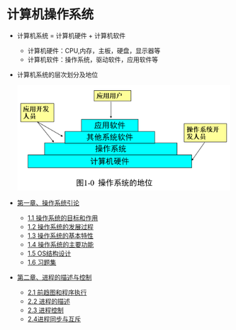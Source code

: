 # 计算机操作系统

* 计算机系统 = 计算机硬件 + 计算机软件
     * 计算机硬件：CPU,内存，主板，硬盘，显示器等
     * 计算机软件：操作系统，驱动软件，应用软件等 
* 计算机系统的层次划分及地位
   
   <div align="center"><img src="./img/操作系统的地位.png"/></div>

* [第一章、操作系统引论](./第一章、操作系统引论)
    * [1.1 操作系统的目标和作用](./第一章、操作系统引论/1.1操作系统的目标和作用.md)
    * [1.2 操作系统的发展过程](./第一章、操作系统引论/1.2操作系统的发展过程.md)
    * [1.3 操作系统的基本特性](./第一章、操作系统引论/1.3操作系统的基本特性.md)
    * [1.4 操作系统的主要功能](./第一章、操作系统引论/1.4操作系统的主要功能.md)
    * [1.5 OS结构设计](./第一章、操作系统引论/1.5OS结构设计.md)
    * [1.6 习题集](./第一章、操作系统引论/1.6习题集.md)
* [第二章、进程的描述与控制](./第二章、进程的描述与控制)
    * [2.1 前趋图和程序执行](./第二章、进程的描述与控制/2.1前趋图和程序执行.md)
    * [2.2 进程的描述](./第二章、进程的描述与控制/2.2进程的描述.md)
    * [2.3 进程控制](./第二章、进程的描述与控制/2.3进程控制.md)
    * [2.4进程同步与互斥](./第二章、进程的描述与控制/2.4进程同步与互斥.md)

